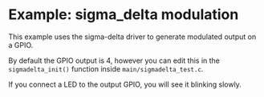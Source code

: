 # Example: sigma_delta modulation

This example uses the sigma-delta driver to generate modulated output on a GPIO.

By default the GPIO output is 4, however you can edit this in the `sigmadelta_init()` function inside `main/sigmadelta_test.c`.

If you connect a LED to the output GPIO, you will see it blinking slowly.
